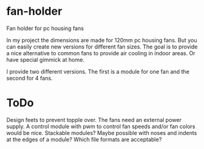 # fan-holder
Fan holder for pc housing fans

In my project the dimensions are made for 120mm pc housing fans.
But you can easily create new versions for different fan sizes.
The goal is to provide a nice alternative to common fans to provide air cooling in indoor areas.
Or have special gimmick at home.

I provide two different versions. The first is a module for one fan and the second for 4 fans.

# ToDo
Design feets to prevent topple over.
The fans need an external power supply.
A control module with pwm to control fan speeds and/or fan colors would be nice.
Stackable modules? Maybe possible with noses and indents at the edges of a module?
Which file formats are acceptable?
